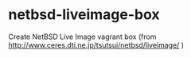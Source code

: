 # netbsd-liveimage-box
Create NetBSD Live Image vagrant box (from http://www.ceres.dti.ne.jp/tsutsui/netbsd/liveimage/ )
